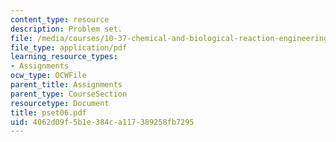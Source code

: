 ```yaml
---
content_type: resource
description: Problem set.
file: /media/courses/10-37-chemical-and-biological-reaction-engineering-spring-2007/4062d09f5b1e384ca117389258fb7295_pset06.pdf
file_type: application/pdf
learning_resource_types:
- Assignments
ocw_type: OCWFile
parent_title: Assignments
parent_type: CourseSection
resourcetype: Document
title: pset06.pdf
uid: 4062d09f-5b1e-384c-a117-389258fb7295
---
```

